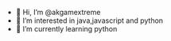 - 👋 Hi, I’m @akgamextreme
- 👀 I’m interested in java,javascript and python
- 🌱 I’m currently learning python

<!---
akgamextreme/akgamextreme is a ✨ special ✨ repository because its `README.md` (this file) appears on your GitHub profile.
You can click the Preview link to take a look at your changes.
--->
